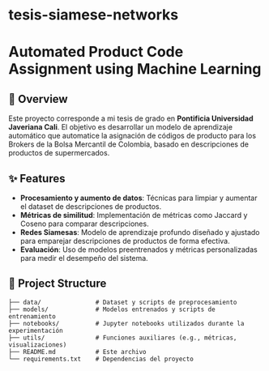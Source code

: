 # tesis-siamese-networks
# Automated Product Code Assignment using Machine Learning

## 📖 Overview
Este proyecto corresponde a mi tesis de grado en **Pontificia Universidad Javeriana Cali**. El objetivo es desarrollar un modelo de aprendizaje automático que automatice la asignación de códigos de producto para los Brokers de la Bolsa Mercantil de Colombia, basado en descripciones de productos de supermercados.

## ✨ Features
- **Procesamiento y aumento de datos**: Técnicas para limpiar y aumentar el dataset de descripciones de productos.
- **Métricas de similitud**: Implementación de métricas como Jaccard y Coseno para comparar descripciones.
- **Redes Siamesas**: Modelo de aprendizaje profundo diseñado y ajustado para emparejar descripciones de productos de forma efectiva.
- **Evaluación**: Uso de modelos preentrenados y métricas personalizadas para medir el desempeño del sistema.

## 📂 Project Structure
```plaintext
├── data/               # Dataset y scripts de preprocesamiento
├── models/             # Modelos entrenados y scripts de entrenamiento
├── notebooks/          # Jupyter notebooks utilizados durante la experimentación
├── utils/              # Funciones auxiliares (e.g., métricas, visualizaciones)
├── README.md           # Este archivo
└── requirements.txt    # Dependencias del proyecto